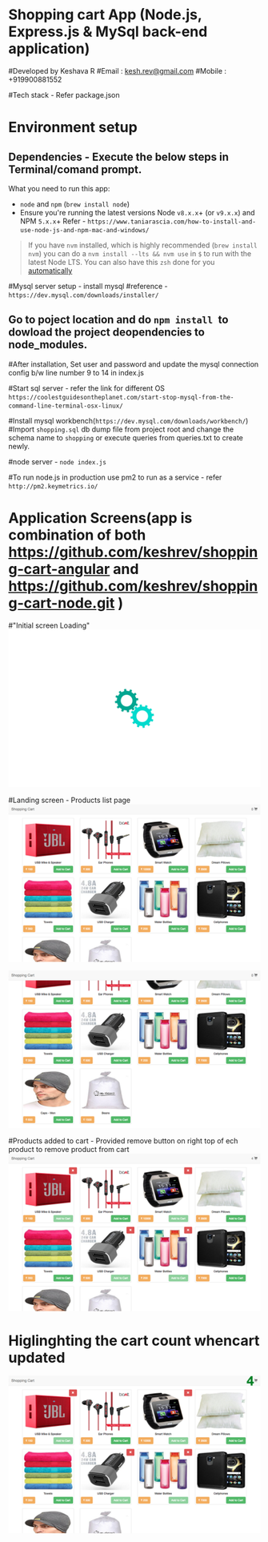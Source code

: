 # Shopping cart App (Node.js, Express.js & MySql back-end application)

#Developed by Keshava R 
#Email : kesh.rev@gmail.com
#Mobile : +919900881552

#Tech stack - Refer package.json

# Environment setup
## Dependencies - Execute the below steps in Terminal/comand prompt.
What you need to run this app:
* `node` and `npm` (`brew install node`)
* Ensure you're running the latest versions Node `v8.x.x`+ (or `v9.x.x`) and NPM `5.x.x`+
Refer - `https://www.taniarascia.com/how-to-install-and-use-node-js-and-npm-mac-and-windows/`

> If you have `nvm` installed, which is highly recommended (`brew install nvm`) you can do a `nvm install --lts && nvm use` in `$` to run with the latest Node LTS. You can also have this `zsh` done for you [automatically](https://github.com/creationix/nvm#calling-nvm-use-automatically-in-a-directory-with-a-nvmrc-file)


#Mysql server setup - install mysql 
#reference - `https://dev.mysql.com/downloads/installer/`

## Go to poject location and do `npm install `to dowload the project deopendencies to node_modules.

#After installation, Set user and password and update the mysql connection config b/w line number 9 to 14 in index.js

#Start sql server - refer the link for different OS `https://coolestguidesontheplanet.com/start-stop-mysql-from-the-command-line-terminal-osx-linux/`

#Install mysql workbench(`https://dev.mysql.com/downloads/workbench/`) 
#Import `shopping.sql` db dump file from project root and change the schema name to `shopping` or execute queries from queries.txt to create newly. 


#node server - `node index.js`

#To run node.js in production use pm2 to run as a service - refer `http://pm2.keymetrics.io/`


# Application Screens(app is combination of both https://github.com/keshrev/shopping-cart-angular and https://github.com/keshrev/shopping-cart-node.git )

#"Initial screen Loading"
![alt tag](https://github.com/keshrev/shopping-cart-screens/blob/master/Screen%20Shot%202018-05-07%20at%2007.55.50.png "Initial screen Loading")

#Landing screen - Products list page
![alt tag](https://github.com/keshrev/shopping-cart-screens/blob/master/Screen%20Shot%202018-05-07%20at%2007.56.23.png "Landing screen")

![alt tag](https://github.com/keshrev/shopping-cart-screens/blob/master/Screen%20Shot%202018-05-07%20at%2007.56.28.png "Landing screen")

#Products added to cart - Provided remove button on right top of ech product to remove product from cart
![alt tag](https://github.com/keshrev/shopping-cart-screens/blob/master/Screen%20Shot%202018-05-07%20at%2007.56.47.png "Products add/remove to/from cart")

# Higlinghting the cart count whencart updated 
![alt tag](https://github.com/keshrev/shopping-cart-screens/blob/master/Screen%20Shot%202018-05-07%20at%2007.58.30.png "cart count update")
